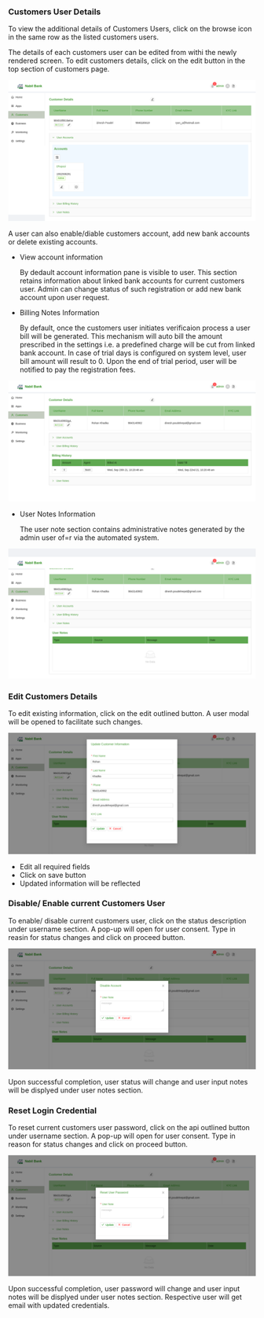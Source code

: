 ### Customers User Details

To view the additional details of Customers Users, click on the browse icon in the same row as the listed customers users.

The details of each customers user can be edited from withi the newly rendered screen. To edit customers details, click on the edit button in the top section of customers page.

![customer details](images/customers_details.png)

A user can also enable/diable customers account, add new bank accounts or delete existing accounts.

* View account information
    
    By dedault account information pane is visible to user. This section retains information about linked bank accounts for current customers user. Admin can change status of such registration or add new bank account upon user request.

* Billing Notes Information

    By default, once the customers user initiates verificaion process a user bill will be generated. This mechanism will auto bill the amount prescribed in the settings i.e. a predefined charge will be cut from linked bank account. In case of trial days is configured on system level, user bill amount will result to 0. Upon the end of trial period, user will be notified to pay the registration fees.

![customer bill](images/customers_billing.png)

* User Notes Information

    The user note section contains administrative notes generated by the admin user of=r via the automated system.

![customer notes](images/customers_notes.png)

### Edit Customers Details

To edit existing information, click on the edit outlined button. A user modal will be opened to facilitate such changes.

![customer edit](images/customers_edit.png)

* Edit all required fields
* Click on save button
* Updated information will be reflected

### Disable/ Enable current Customers User

To enable/ disable current customers user, click on the status description under username section. A pop-up will open for user consent. Type in reasin for status changes and click on proceed button.

![customer status](images/customers_status.png)

Upon successful completion, user status will change and user input notes will be displyed under user notes section.

### Reset Login Credential

To reset current customers user password, click on the api outlined button under username section. A pop-up will open for user consent. Type in reason for status changes and click on proceed button.

![customer reset](images/customers_reset.png)

Upon successful completion, user password will change and user input notes will be displyed under user notes section. Respective user will get email with updated credentials.

